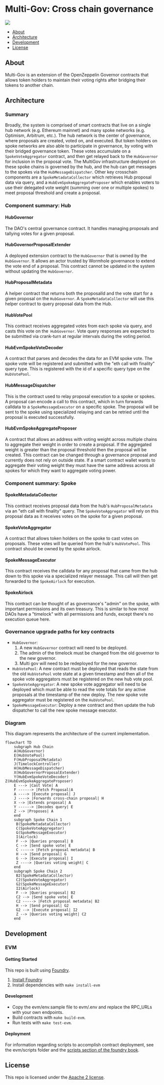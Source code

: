 # Multi-Gov: Cross chain governance

<img src="https://images.mirror-media.xyz/publication-images/grskvQ60nNHI7hYKz4UuA.png?height=783&width=1566"/>

- [About](#about)
- [Architecture](#architecture)
- [Development](#development)
- [License](#license)

## About

Multi-Gov is an extension of the OpenZeppelin Governor contracts that allows token holders to maintain their voting rights after bridging their tokens to another chain.

## Architecture

### Summary

Broadly, the system is comprised of smart contracts that live on a single hub network (e.g. Ethereum mainnet) and many spoke networks (e.g. Optimism, Arbitrum, etc.). The hub network is the center of governance, where proposals are created, voted on, and executed. But token holders on spoke networks are also able to participate in governance, by voting with their bridged governance token. These votes accumulate on a `SpokeVoteAggregator` contract, and then get relayed back to the `HubGovernor` for inclusion in the proposal vote. The MultiGov infrastructure deployed on these spoke chains is governed by the hub, and the hub can get messages to the spokes via the `HubMessageDispatcher`. Other key crosschain components are a `SpokeMetadataCollector` which retrieves Hub proposal data via query, and a `HubEvmSpokeAggregateProposer` which enables voters to use their delegated vote weight (summing over one or multiple spokes) to meet proposal threshold and create a proposal.

### Component summary: Hub

#### HubGovernor

The DAO's central governance contract. It handles managing proposals and tallying votes for a given proposal.

#### HubGovernorProposalExtender

A deployed extension contract to the `HubGovernor` that is owned by the `HubGovernor`. It allows an actor trusted by Wormhole governance to extend the vote end of a proposal. This contract cannot be updated in the system without updating the `HubGovernor`.

#### HubProposalMetadata

A helper contract that returns both the proposalId and the vote start for a given proposal on the `HubGovernor`. A `SpokeMetadataCollector` will use this helper contract to query proposal data from the Hub.

#### HubVotePool

This contract receives aggregated votes from each spoke via query, and casts this vote on the` HubGovernor`. Vote query responses are expected to be submitted via crank-turn at regular intervals during the voting period.

#### HubEvmSpokeVoteDecoder

A contract that parses and decodes the data for an EVM spoke vote. The spoke vote will be registered and submitted with the "eth call with finality" query type. This is registered with the id of a specific query type on the `HubVotePool`.

#### HubMessageDispatcher

This is the contract used to relay proposal execution to a spoke or spokes. A proposal can encode a call to this contract, which in turn forwards calldata to a `SpokeMessageExecutor` on a specific spoke. The proposal will be sent to the spoke using specialized relaying and can be retried until the proposal is executed successfully.

#### HubEvmSpokeAggregateProposer

A contract that allows an address with voting weight across multiple chains to aggregate their weight in order to create a proposal. If the aggregated weight is greater than the proposal threshold then the proposal will be created. This contract can be changed through a governance proposal and currently does not rely on outside state. If a smart contract wallet wants to aggregate their voting weight they must have the same address across all spokes for which they want to aggregate voting power.

### Component summary: Spoke

#### SpokeMetadataCollector

This contract receives proposal data from the hub's `HubProposalMetadata` via an "eth call with finality" query. The `SpokeVoteAggregator` will rely on this proposal data as it receives votes on the spoke for a given proposal.

#### SpokeVoteAggregator

A contract that allows token holders on the spoke to cast votes on proposals. These votes will be queried from the hub's `HubVotePool`. This contract should be owned by the spoke airlock.

#### SpokeMessageExecutor

This contract receives the calldata for any proposal that came from the hub down to this spoke via a specialized relayer message. This call will then get forwarded to the `SpokeAirlock` for execution.

#### SpokeAirlock

This contract can be thought of as governance's "admin" on the spoke, with important permissions and its own treasury. This is similar to how most DAOs have a "timelock" with all permissions and funds, except there's no execution queue here.

### Governance upgrade paths for key contracts

- `HubGovernor`:
  1. A new `HubGovernor` contract will need to be deployed.
  2. The admin of the timelock must be changed from the old governor to the new governor.
  3. Multi gov will need to be redeployed for the new governor.
- `HubVotePool`: A new contract must be deployed that reads the state from the old `HubVotePool` vote state at a given timestamp and then all of the spoke vote aggregators must be registered on the new hub vote pool.
- `SpokeVoteAggregator`: A new spoke vote aggregator will need to be deployed which must be able to read the vote totals for any active proposals at the timestamp of the new deploy. The new spoke vote aggregator must be registered on the `HubVotePool`.
- `SpokeMessageExecutor`: Deploy a new contract and then update the hub dispatcher to call the new spoke message executor.

### Diagram

This diagram represents the architecture of the current implementation.

```mermaid
flowchart TD
    subgraph Hub Chain
    A(HubGovernor)
    E(HubVotePool)
    F(HubProposalMetadata)
    J(TimelockController)
    H(HubMessageDispatcher)
    X(HubGovernorProposalExtender)
    Y(HubEvmSpokeVoteDecoder)
Z(HubEvmSpokeAggregateProposer)
    E ---> |Cast Vote| A
    F ------> |Fetch Proposal|A
    A ----> |Execute proposal| J
    J ----> |Forwards cross-chain proposal| H
    X --> |Extends proposal| A
    Y ------> |Decodes query| E
    Z --> |Proposes| A
    end
    subgraph Spoke Chain 1
     B(SpokeMetadataCollector)
     C(SpokeVoteAggregator)
     G(SpokeMessageExecutor)
     I(Airlock)
     F --> |Queries proposal| B
     C --> |Send spoke vote| E
     C -----> |Fetch proposal metadata| B
     H --> |Send proposal| G
     G --> |Execute proposal| I
     Z ----> |Queries voting weight| C
    end
    subgraph Spoke Chain 2
     B2(SpokeMetadataCollector)
     C2(SpokeVoteAggregator)
     G2(SpokeMessageExecutor)
     I2(Airlock)
     F --> |Queries proposal| B2
     C2 --> |Send spoke vote| E
     C2 -----> |Fetch proposal metadata| B2
     H --> |Send proposal| G2
     G2 --> |Execute proposal| I2
     Z --> |Queries voting weight| C2
    end
```

## Development

### EVM

#### Getting Started

This repo is built using [Foundry](https://github.com/foundry-rs/foundry).

1. [Install Foundry](https://github.com/foundry-rs/foundry)
2. Install dependencies with `make install-evm`

#### Development

- Copy the evm/env.sample file to evm/.env and replace the RPC_URLs with your own endpoints.
- Build contracts with `make build-evm`.
- Run tests with `make test-evm`.

#### Deployment

For information regarding scripts to accomplish contract deployment, see the evm/scripts folder and the [scripts section of the foundry book](https://book.getfoundry.sh/reference/forge/forge-script).

## License

This repo is licensed under the [Apache 2 license](./LICENSE).

